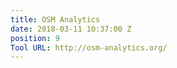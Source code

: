 ```yaml
---
title: OSM Analytics
date: 2018-03-11 10:37:00 Z
position: 9
Tool URL: http://osm-analytics.org/
---
```


